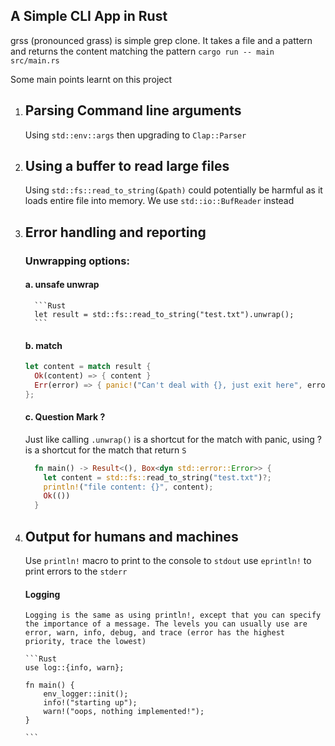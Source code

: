 ## A Simple CLI App in Rust

grss (pronounced grass) is simple grep clone. It takes a file and a pattern and returns the content matching the pattern
`cargo run -- main src/main.rs`

Some main points learnt on this project

1.  ## Parsing Command line arguments

    Using `std::env::args` then upgrading to `Clap::Parser`

2.  ## Using a buffer to read large files

    Using `std::fs::read_to_string(&path)` could potentially be harmful as it loads entire file into memory. We use `std::io::BufReader` instead

3.  ## Error handling and reporting

    ### Unwrapping options:

    #### a. unsafe unwrap

          ```Rust
          let result = std::fs::read_to_string("test.txt").unwrap();
          ```

    #### b. match

    ```Rust
    let content = match result {
      Ok(content) => { content }
      Err(error) => { panic!("Can't deal with {}, just exit here", error); }
    };
    ```

    #### c. Question Mark ?

    Just like calling `.unwrap()` is a shortcut for the match with panic, using ? is a shortcut for the match that return `S`

    ```Rust
      fn main() -> Result<(), Box<dyn std::error::Error>> {
        let content = std::fs::read_to_string("test.txt")?;
        println!("file content: {}", content);
        Ok(())
      }
    ```

4.  ## Output for humans and machines

    Use `println!` macro to print to the console to `stdout`
    use `eprintln!` to print errors to the `stderr`

    #### Logging

        Logging is the same as using println!, except that you can specify the importance of a message. The levels you can usually use are error, warn, info, debug, and trace (error has the highest priority, trace the lowest)

        ```Rust
        use log::{info, warn};

        fn main() {
            env_logger::init();
            info!("starting up");
            warn!("oops, nothing implemented!");
        }

        ```
